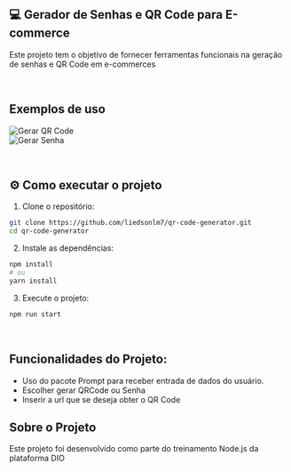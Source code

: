 ## 💻 Gerador de Senhas e QR Code para E-commerce
Este projeto tem o objetivo de fornecer ferramentas funcionais na geração de senhas e QR Code em e-commerces

<br/>

## Exemplos de uso
![Gerar QR Code](./src/assets/projeto-qrcode.png)
<br/>
![Gerar Senha](./src/assets/projeto-qrcode-2.png)

<br/>

## ⚙️ Como executar o projeto
1. Clone o repositório:
``` bash 
git clone https://github.com/liedsonlm7/qr-code-generator.git
cd qr-code-generator
```

2. Instale as dependências:
``` bash
npm install
# ou
yarn install
```

3. Execute o projeto:
``` bash
npm run start
```
<br/>

## Funcionalidades do Projeto:
- Uso do pacote Prompt para receber entrada de dados do usuário.
- Escolher gerar QRCode ou Senha
- Inserir a url que se deseja obter o QR Code

## Sobre o Projeto
Este projeto foi desenvolvido como parte do treinamento Node.js da plataforma DIO

